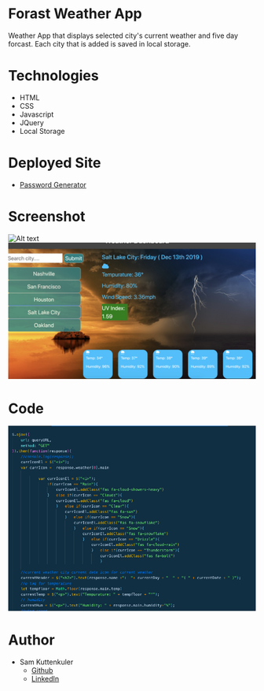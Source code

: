 # Forast Weather App
Weather App that displays selected city's current weather and five day forcast. Each city that is added is saved in local storage.
# Technologies
* HTML
* CSS
* Javascript
* JQuery
* Local Storage
# Deployed Site
* [Password Generator](https://skuttenkuler.github.io/Weather/)

# Screenshot
![Alt text](./assets/images/screen.png?raw=true "Optional Title")
![Alt text](./assets/images/screen1.png?raw=true "Optional Title")
# Code
![Alt text](./assets/images/screen3.png?raw=true "Optional Title")
# Author
- Sam Kuttenkuler
    - [Github](https://www.github.com/skuttenkuler)
    - [LinkedIn](https://www.linkedin.com/in/skdev91)